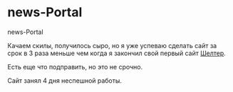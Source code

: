# news-Portal
news-Portal

Качаем скилы, получилось сыро, но я уже успеваю сделать сайт за срок в 3 раза меньше чем когда я закончил свой первый сайт [Шелтер](https://rolling-scopes-school.github.io/rahunak-JSFE2022Q1/SHELTER/).

Есть еще что подправить, но это не срочно.

Сайт занял 4 дня неспешной работы.
